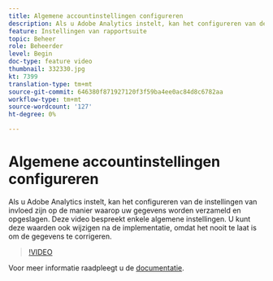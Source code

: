 ```yaml
---
title: Algemene accountinstellingen configureren
description: Als u Adobe Analytics instelt, kan het configureren van de instellingen van invloed zijn op de manier waarop uw gegevens worden verzameld en opgeslagen. Deze video bespreekt enkele algemene instellingen. U kunt deze waarden ook wijzigen na de implementatie, omdat het nooit te laat is om de gegevens te corrigeren.
feature: Instellingen van rapportsuite
topic: Beheer
role: Beheerder
level: Begin
doc-type: feature video
thumbnail: 332330.jpg
kt: 7399
translation-type: tm+mt
source-git-commit: 646380f871927120f3f59ba4ee0ac84d8c6782aa
workflow-type: tm+mt
source-wordcount: '127'
ht-degree: 0%

---
```



# Algemene accountinstellingen configureren

Als u Adobe Analytics instelt, kan het configureren van de instellingen van invloed zijn op de manier waarop uw gegevens worden verzameld en opgeslagen. Deze video bespreekt enkele algemene instellingen. U kunt deze waarden ook wijzigen na de implementatie, omdat het nooit te laat is om de gegevens te corrigeren.

>[!VIDEO](https://video.tv.adobe.com/v/332330/?quality=12&learn=on)

Voor meer informatie raadpleegt u de [documentatie](https://experienceleague.adobe.com/docs/analytics/admin/admin-tools/general-acct-settings-admin.html?lang=en#admin-tools).
